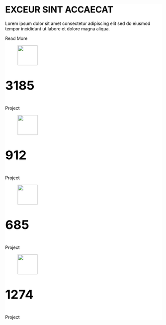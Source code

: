 <!-- wp:cover {"customOverlayColor":"#ffffff","align":"full","className":"stats-5 ticss-ec52ef0f","hasCustomCSS":true,"customCSS":".ticss-ec52ef0f {\n}\n.stats-5 .wp-block-column:nth(first-child){\n      padding: 0 5% 0 7%;\n\n}\n.stats-5 .group-1{\n    border-style:solid;\n  border-width:0 0 0 1px;\n  border-color:#000;\n  padding:32% 0;\n}\n.stats-5 .group-2{\n      border-style: solid;\n    border-width: 0 0 1px 1px;\n    border-color: #000;\n    padding: 32% 0;\n}"} -->
<div class="wp-block-cover alignfull has-background-dim stats-5 ticss-ec52ef0f" style="background-color:#ffffff"><div class="wp-block-cover__inner-container"><!-- wp:columns {"className":"ticss-047b82b8","hasCustomCSS":true,"customCSS":".ticss-047b82b8 {\n  margin:0 !Important;\n}\n"} -->
<div class="wp-block-columns ticss-047b82b8"><!-- wp:column {"verticalAlignment":"center","width":50,"className":"ticss-b55672bc","hasCustomCSS":true,"customCSS":".ticss-b55672bc {\n}\n"} -->
<div class="wp-block-column is-vertically-aligned-center ticss-b55672bc" style="flex-basis:50%"><!-- wp:heading {"level":1,"customTextColor":"#000000"} -->
<h1 class="has-text-color" style="color:#000000"><strong>EXCEUR SINT ACCAECAT</strong></h1>
<!-- /wp:heading -->

<!-- wp:paragraph {"customTextColor":"#000000"} -->
<p style="color:#000000" class="has-text-color">Lorem ipsum dolor sit amet consectetur adipiscing elit sed do eiusmod tempor incididunt ut labore et dolore magna aliqua.</p>
<!-- /wp:paragraph -->

<!-- wp:button {"backgroundColor":"very-light-gray","textColor":"very-dark-gray","borderRadius":0} -->
<div class="wp-block-button"><a class="wp-block-button__link has-text-color has-very-dark-gray-color has-background has-very-light-gray-background-color no-border-radius">Read More</a></div>
<!-- /wp:button --></div>
<!-- /wp:column -->

<!-- wp:column {"width":25,"className":"ticss-4337720f","hasCustomCSS":true,"customCSS":".ticss-4337720f {\n}\n"} -->
<div class="wp-block-column ticss-4337720f" style="flex-basis:25%"><!-- wp:group {"className":"group-2","hasCustomCSS":true,"customCSS":".ticss-52d74516 {\n  border-style:solid;\n  border-width:0 0 1px 1px;\n  border-color:#000;\n  padding:32% 0;\n}\n"} -->
<div class="wp-block-group group-2"><div class="wp-block-group__inner-container"><!-- wp:image {"align":"center","id":1782,"width":64,"height":64,"sizeSlug":"large"} -->
<div class="wp-block-image"><figure class="aligncenter size-large is-resized"><img src="https://wordpressmu-313146-998730.cloudwaysapps.com/gut-templates/wp-content/uploads/sites/10/2020/01/move.png" alt="" class="wp-image-1782" width="64" height="64"/></figure></div>
<!-- /wp:image -->

<!-- wp:paragraph {"align":"center","customTextColor":"#000000","customFontSize":40,"className":"ticss-ce4afade","hasCustomCSS":true,"customCSS":".ticss-ce4afade {\n  margin:0 !important;\n}\n"} -->
<p style="color:#000000;font-size:40px" class="has-text-color has-text-align-center ticss-ce4afade"><strong>3185</strong></p>
<!-- /wp:paragraph -->

<!-- wp:paragraph {"align":"center","customTextColor":"#000000"} -->
<p style="color:#000000" class="has-text-color has-text-align-center">Project</p>
<!-- /wp:paragraph --></div></div>
<!-- /wp:group -->

<!-- wp:group {"className":"group-1","hasCustomCSS":true,"customCSS":".ticss-ccb6f9b4 {\n\n}\n"} -->
<div class="wp-block-group group-1"><div class="wp-block-group__inner-container"><!-- wp:image {"align":"center","id":2053,"width":64,"height":64,"sizeSlug":"large"} -->
<div class="wp-block-image"><figure class="aligncenter size-large is-resized"><img src="https://wordpressmu-313146-998730.cloudwaysapps.com/gut-templates/wp-content/uploads/sites/10/2020/01/internet.png" alt="" class="wp-image-2053" width="64" height="64"/></figure></div>
<!-- /wp:image -->

<!-- wp:paragraph {"align":"center","customTextColor":"#000000","customFontSize":40,"className":"ticss-ce4afade","hasCustomCSS":true,"customCSS":".ticss-ce4afade {\n  margin:0 !important;\n}\n"} -->
<p style="color:#000000;font-size:40px" class="has-text-color has-text-align-center ticss-ce4afade"><strong>912</strong></p>
<!-- /wp:paragraph -->

<!-- wp:paragraph {"align":"center","customTextColor":"#000000"} -->
<p style="color:#000000" class="has-text-color has-text-align-center">Project</p>
<!-- /wp:paragraph --></div></div>
<!-- /wp:group --></div>
<!-- /wp:column -->

<!-- wp:column {"width":25,"className":"ticss-57db4507","hasCustomCSS":true,"customCSS":".ticss-57db4507 {\n  margin:0 !important;\n}\n"} -->
<div class="wp-block-column ticss-57db4507" style="flex-basis:25%"><!-- wp:group {"className":"group-2","hasCustomCSS":true,"customCSS":".ticss-52d74516 {\n\n}\n"} -->
<div class="wp-block-group group-2"><div class="wp-block-group__inner-container"><!-- wp:image {"align":"center","id":1813,"width":64,"height":64,"sizeSlug":"large"} -->
<div class="wp-block-image"><figure class="aligncenter size-large is-resized"><img src="https://wordpressmu-313146-998730.cloudwaysapps.com/gut-templates/wp-content/uploads/sites/10/2020/01/bag.png" alt="" class="wp-image-1813" width="64" height="64"/></figure></div>
<!-- /wp:image -->

<!-- wp:paragraph {"align":"center","customTextColor":"#000000","customFontSize":40,"className":"ticss-ce4afade","hasCustomCSS":true,"customCSS":".ticss-ce4afade {\n  margin:0 !important;\n}\n"} -->
<p style="color:#000000;font-size:40px" class="has-text-color has-text-align-center ticss-ce4afade"><strong>685</strong></p>
<!-- /wp:paragraph -->

<!-- wp:paragraph {"align":"center","customTextColor":"#000000"} -->
<p style="color:#000000" class="has-text-color has-text-align-center">Project</p>
<!-- /wp:paragraph --></div></div>
<!-- /wp:group -->

<!-- wp:group {"className":"group-1","hasCustomCSS":true,"customCSS":".ticss-ccb6f9b4 {\n\n}\n"} -->
<div class="wp-block-group group-1"><div class="wp-block-group__inner-container"><!-- wp:image {"align":"center","id":1773,"width":64,"height":64,"sizeSlug":"large"} -->
<div class="wp-block-image"><figure class="aligncenter size-large is-resized"><img src="https://wordpressmu-313146-998730.cloudwaysapps.com/gut-templates/wp-content/uploads/sites/10/2020/01/identity.png" alt="" class="wp-image-1773" width="64" height="64"/></figure></div>
<!-- /wp:image -->

<!-- wp:paragraph {"align":"center","customTextColor":"#000000","customFontSize":40,"className":"ticss-ce4afade","hasCustomCSS":true,"customCSS":".ticss-ce4afade {\n  margin:0 !important;\n}\n"} -->
<p style="color:#000000;font-size:40px" class="has-text-color has-text-align-center ticss-ce4afade"><strong>1274</strong></p>
<!-- /wp:paragraph -->

<!-- wp:paragraph {"align":"center","customTextColor":"#000000"} -->
<p style="color:#000000" class="has-text-color has-text-align-center">Project</p>
<!-- /wp:paragraph --></div></div>
<!-- /wp:group --></div>
<!-- /wp:column --></div>
<!-- /wp:columns --></div></div>
<!-- /wp:cover -->
